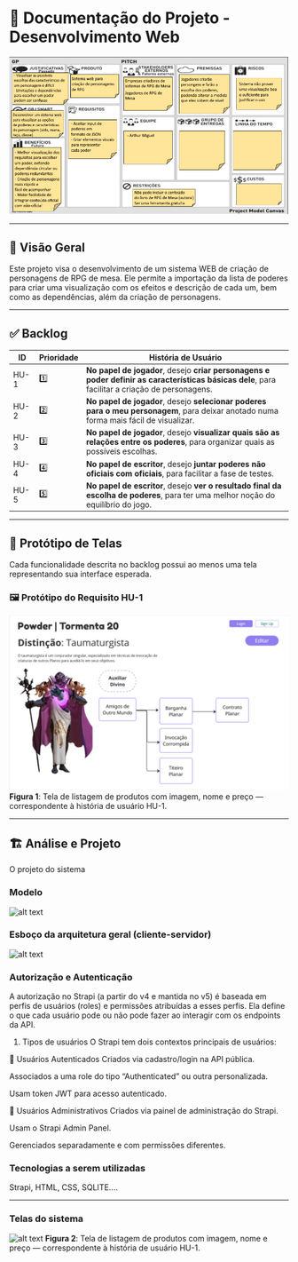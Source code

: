 # 📘 Documentação do Projeto - Desenvolvimento Web

![Planejamento do Projeto](./PMC.png)

---

## 🧾 Visão Geral

Este projeto visa o desenvolvimento de um sistema WEB de criação de personagens de RPG de mesa. Ele permite a importação da lista de poderes para criar uma visualização com os efeitos e descrição de cada um, bem como as dependências, além da criação de personagens.

---

## ✅ Backlog

| ID    | Prioridade | História de Usuário                                                                 |
|-------|------------|--------------------------------------------------------------------------------------|
| HU-1  | 1️⃣         | **No papel de jogador**, desejo **criar personagens e poder definir as características básicas dele**, para facilitar a criação de personagens. |
| HU-2  | 2️⃣         | **No papel de jogador**, desejo **selecionar poderes para o meu personagem**, para deixar anotado numa forma mais fácil de visualizar. |
| HU-3  | 3️⃣         | **No papel de jogador**, desejo **visualizar quais são as relações entre os poderes**, para organizar quais as possíveis escolhas. |
| HU-4  | 4️⃣         | **No papel de escritor**, desejo **juntar poderes não oficiais com oficiais**, para facilitar a fase de testes. |
| HU-5  | 5️⃣         | **No papel de escritor**, desejo **ver o resultado final da escolha de poderes**, para ter uma melhor noção do equilíbrio do jogo. |

---

## 🎨 Protótipo de Telas

Cada funcionalidade descrita no backlog possui ao menos uma tela representando sua interface esperada.

### 🖼️ Protótipo do Requisito HU-1

![Protótipo da tela de listagem de produtos](wireframe1.png)
**Figura 1**: Tela de listagem de produtos com imagem, nome e preço — correspondente à história de usuário HU-1.

---

## 🏗 Análise e Projeto 

O projeto  do sistema 

### Modelo 

![alt text](image-1.png)

### Esboço da arquitetura geral (cliente-servidor)


![alt text](image.png)


### Autorização  e Autenticação 
A autorização no Strapi (a partir do v4 e mantida no v5) é baseada em perfis de usuários (roles) e permissões atribuídas a esses perfis. Ela define o que cada usuário pode ou não pode fazer ao interagir com os endpoints da API.

1. Tipos de usuários
O Strapi tem dois contextos principais de usuários:

🔹 Usuários Autenticados
Criados via cadastro/login na API pública.

Associados a uma role do tipo “Authenticated” ou outra personalizada.

Usam token JWT para acesso autenticado.

🔸 Usuários Administrativos
Criados via painel de administração do Strapi.

Usam o Strapi Admin Panel.

Gerenciados separadamente e com permissões diferentes.


### Tecnologias a serem utilizadas 
Strapi, HTML, CSS, SQLITE....

---

### Telas do sistema

![alt text](tela1-1.png)
**Figura 2**: Tela de listagem de produtos com imagem, nome e preço — correspondente à história de usuário HU-1.


